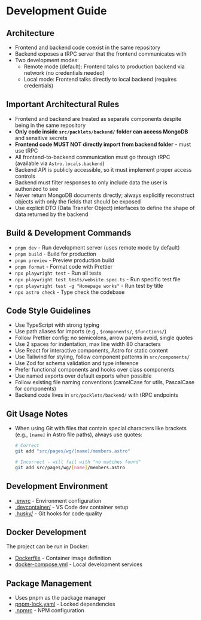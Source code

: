 # Development Guide

## Architecture
- Frontend and backend code coexist in the same repository
- Backend exposes a tRPC server that the frontend communicates with
- Two development modes:
  - Remote mode (default): Frontend talks to production backend via network (no credentials needed)
  - Local mode: Frontend talks directly to local backend (requires credentials)

## Important Architectural Rules
- Frontend and backend are treated as separate components despite being in the same repository
- **Only code inside `src/packlets/backend/` folder can access MongoDB** and sensitive secrets
- **Frontend code MUST NOT directly import from backend folder** - must use tRPC
- All frontend-to-backend communication must go through tRPC (available via `Astro.locals.backend`)
- Backend API is publicly accessible, so it must implement proper access controls
- Backend must filter responses to only include data the user is authorized to see
- Never return MongoDB documents directly; always explicitly reconstruct objects with only the fields that should be exposed
- Use explicit DTO (Data Transfer Object) interfaces to define the shape of data returned by the backend

## Build & Development Commands
- `pnpm dev` - Run development server (uses remote mode by default)
- `pnpm build` - Build for production
- `pnpm preview` - Preview production build
- `pnpm format` - Format code with Prettier
- `npx playwright test` - Run all tests
- `npx playwright test tests/website.spec.ts` - Run specific test file
- `npx playwright test -g "Homepage works"` - Run test by title
- `npx astro check` - Type check the codebase

## Code Style Guidelines
- Use TypeScript with strong typing
- Use path aliases for imports (e.g., `$components/`, `$functions/`)
- Follow Prettier config: no semicolons, arrow parens avoid, single quotes
- Use 2 spaces for indentation, max line width 80 characters
- Use React for interactive components, Astro for static content
- Use Tailwind for styling, follow component patterns in `src/components/`
- Use Zod for schema validation and type inference
- Prefer functional components and hooks over class components
- Use named exports over default exports when possible
- Follow existing file naming conventions (camelCase for utils, PascalCase for components)
- Backend code lives in `src/packlets/backend/` with tRPC endpoints

## Git Usage Notes
- When using Git with files that contain special characters like brackets (e.g., `[name]` in Astro file paths), always use quotes:
  ```sh
  # Correct
  git add "src/pages/wg/[name]/members.astro"
  
  # Incorrect - will fail with "no matches found"
  git add src/pages/wg/[name]/members.astro
  ```

## Development Environment
- [.envrc](../.envrc) - Environment configuration
- [.devcontainer/](../.devcontainer) - VS Code dev container setup
- [.husky/](../.husky) - Git hooks for code quality

## Docker Development
The project can be run in Docker:
- [Dockerfile](../Dockerfile) - Container image definition
- [docker-compose.yml](../docker-compose.yml) - Local development services

## Package Management
- Uses pnpm as the package manager
- [pnpm-lock.yaml](../pnpm-lock.yaml) - Locked dependencies
- [.npmrc](../.npmrc) - NPM configuration
